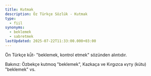 ```yaml
---
title: Kutmak
description: Öz Türkçe Sözlük - Kutmak
type:
  - fiil
synonyms:
  - beklemek
  - sabretmek
lastUpdated: 2025-07-22T11:33:00.000+03:00
---
```

Ön Türkçe kǖt- "beklemek, kontrol etmek" sözünden alıntıdır.

Bakınız: Özbekçe kutmoq "beklemek", Kazkaça ve Kırgızca күту (kütu) "beklemek" vs.
